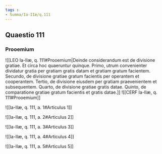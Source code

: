 ```yaml
---
tags : 
- Summa/Ia-IIæ/q.111
---
```


## Quaestio 111

### Prooemium

![[LEO Ia-IIæ, q. 111#Prooemium|Deinde considerandum est de divisione gratiae. Et circa hoc quaeruntur quinque. Primo, utrum convenienter dividatur gratia per gratiam gratis datam et gratiam gratum facientem. Secundo, de divisione gratiae gratum facientis per operantem et cooperantem. Tertio, de divisione eiusdem per gratiam praevenientem et subsequentem. Quarto, de divisione gratiae gratis datae. Quinto, de comparatione gratiae gratum facientis et gratis datae.]]
![[CERF Ia-IIæ, q. 111#Prooemium]]

![[Ia-IIæ, q. 111, a. 1#Articulus 1]]

![[Ia-IIæ, q. 111, a. 2#Articulus 2]]

![[Ia-IIæ, q. 111, a. 3#Articulus 3]]

![[Ia-IIæ, q. 111, a. 4#Articulus 4]]

![[Ia-IIæ, q. 111, a. 5#Articulus 5]]

